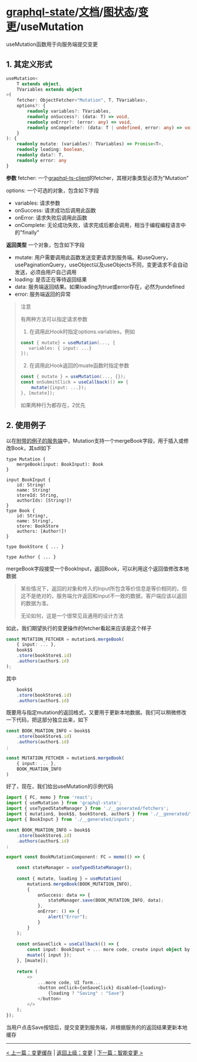 # [graphql-state](https://github.com/babyfish-ct/graphql-state)/[文档](../../README_zh_CN.md)/[图状态](../README_zh_CN.md)/[变更](./README_zh_CN.md)/useMutation

useMutation函数用于向服务端提交变更

## 1. 其定义形式
```ts
useMutation<
    T extends object,
    TVariables extends object
>(
    fetcher: ObjectFetcher<"Mutation", T, TVariables>,
    options?: {
        readonly variables?: TVariables,
        readonly onSuccess?: (data: T) => void,
        readonly onError?: (error: any) => void,
        readonly onCompelete?: (data: T | undefined, error: any) => void
    }
): { 
    readonly mutate: (variables?: TVariables) => Promise<T>,
    readonly loading: boolean,
    readonly data?: T,
    readonly error: any
}
```

**参数**
fetcher: 一个[graphql-ts-client](https://github.com/babyfish-ct/graphql-ts-client)的fetcher，其根对象类型必须为"Mutation"

options: 一个可选的对象，包含如下字段
  - variables: 请求参数
  - onSuccess: 请求成功后调用此函数
  - onError: 请求失败后调用此函数
  - onComplete: 无论成功失败，请求完成后都会调用，相当于编程编程语言中的"finally"
  
**返回类型**
一个对象，包含如下字段
  - mutate: 用户需要调用此函数发送变更请求到服务端。和useQuery，usePaginationQuery，useObject以及useObjects不同，变更请求不会自动发送，必须由用户自己调用
  - loading: 是否正在等待返回结果
  - data: 服务端返回结果。如果loading为true或error存在，必然为undefined
  - error: 服务端返回的异常

> 注意
> 
> 有两种方法可以指定请求参数
> 1. 在调用此Hook时指定options.variables，例如
>   ```ts
>   const { mutate} = useMutation(..., {
>      variables: { input: ...}
>   });
>   ```
> 2. 在调用此Hook返回的muate函数时指定参数
>   ```ts
>   const { mutate } = useMutation(..., {});
>   const onSubmitClick = useCallback(() => {
>       mutate({input: ...});
>   }, [mutate]);
>   ```
>   
> 如果两种行为都存在，2优先
  
## 2. 使用例子

以在[附带的例子的服务端](https://github.com/babyfish-ct/graphql-state/tree/master/example/server)中，Mutation支持一个mergeBook字段，用于插入或修改Book，其sdl如下
```
type Mutation {
    mergeBook(input: BookInput): Book
}

input BookInput {
    id: String!
    name: String!
    storeId: String,
    authorIds: [String!]!
}
type Book {
    id: String!,
    name: String!,
    store: BookStore
    authors: [Author!]!
}

type BookStore { ... }

type Author { ... }
```

mergeBook字段接受一个BookInput，返回Book，可以利用这个返回值修改本地数据

> 某些情况下，返回的对象和传入的Input所包含等价信息是等价相同的，但这不是绝对的，服务端允许返回和input不一致的数据，客户端应该以返回的数据为准。
> 
> 无论如何，这是一个很常见且通用的设计方法

如此，我们期望执行的变更操作的fetcher看起来应该是这个样子
```ts
const MUTATION_FETCHER = mutation$.mergeBook(
    { input: ... },
    book$$
    .store(bookStore$.id)
    .authors(author$.id)
);
```

其中
```ts
    book$$
    .store(bookStore$.id)
    .authors(author$.id)
```
既要用与指定mutation的返回格式，又要用于更新本地数据。我们可以稍微修改一下代码，把这部分独立出来，如下
```ts
const BOOK_MUATION_INFO = book$$
    .store(bookStore$.id)
    .authors(author$.id)
;

const MUTATION_FETCHER = mutation$.mergeBook(
    { input: ... },
    BOOK_MUATION_INFO
)
```

好了，现在，我们给出useMutation的示例代码

```ts
import { FC, memo } from 'react';
import { useMutation } from 'graphql-state';
import { useTypedStateManager } from './__generated/fetchers';
import { mutation$, book$$, bookStore$, author$ } from './__generated/fetchers';
import { BookInput } from './__generated/inputs';

const BOOK_MUATION_INFO = book$$
    .store(bookStore$.id)
    .authors(author$.id)
;

export const BookMutationComponent: FC = memo(() => {

    const stateManager = useTypedStateManager();
    
    const { mutate, loading } = useMutation(
        mutation$.mergeBook(BOOK_MUTATION_INFO),
        {
            onSuccess: data => {
                stateManager.save(BOOK_MUTATION_INFO, data);
            },
            onError: () => {
                alert("Error");
            }
        }
    );
    
    const onSaveClick = useCallback(() => {
        const input: BookInput = ... more code, create input object by UI form...;
        muate({ input });
    }, [muate]);
    
    return (
        <>
            ...more code, UI form...
            <button onClick={onSaveClick} disabled={loading}>
                {loading ? "Saving" : "Save"}
            </button>
        </>
    );
});
```

当用户点击Save按钮后，提交变更到服务端，并根据服务的的返回结果更新本地缓存

--------------
[< 上一篇：变更缓存](./mutate-cache_zh_CN.md) | [返回上级：变更](./README_zh_CN.md) | [下一篇：智能变更 >](./smart-mutation_zh_CN.md)
